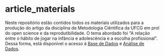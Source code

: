 # article_materials
Neste repositório estão contidos todos os materiais utilizados para a produção do artigo da disciplina de Metodologia Ciêntifica da UFCG em prol do open science e da reprodutibilidade. O tema abordado foi "A relação entre o hábito de jogar na infância e adolescência e a escolha profissional". Dessa forma, está disponível o acesso à [Base de Dados](https://github.com/marianesc/article_materials/blob/main/base_de_dados.xlsx) e [Análise de Dados](https://github.com/marianesc/article_materials/blob/main/EDA_Artigo.ipynb).
